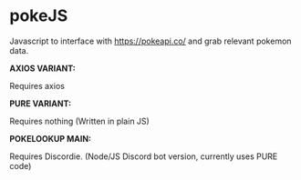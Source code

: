 # pokeJS

Javascript to interface with https://pokeapi.co/ and grab relevant pokemon data.

**AXIOS VARIANT:**

Requires axios

**PURE VARIANT:**

Requires nothing (Written in plain JS)

**POKELOOKUP MAIN:**

Requires Discordie. (Node/JS Discord bot version, currently uses PURE code)
